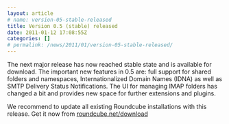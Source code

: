 ```yaml
---
layout: article
# name: version-05-stable-released
title: Version 0.5 (stable) released
date: 2011-01-12 17:08:55Z
categories: []
# permalink: /news/2011/01/version-05-stable-released/
---
```

The next major release has now reached stable state and is available for download. The important new features in 0.5 are: full support for shared folders and namespaces, Internationalized Domain Names (IDNA) as well as SMTP Delivery Status Notifications. The UI for managing IMAP folders has changed a bit and provides new space for further extensions and plugins.

We recommend to update all existing Roundcube installations with this release. Get it now from [roundcube.net/download](https://roundcube.net/download)

